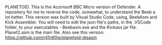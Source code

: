 PLANETOID. This is the Acornsoft BBC Micro version of Defender.
A repository for me to reverse the code, somewhat, to understand the Beeb a lot better.
This version was built by Visual Studio Code, using, BeebAsm and Kick Assembler.
You will need to edit the json file's paths, in the .VSCode folder, to your executables - Beebasm.exe and the Kickass jar file.
Planet2.asm is the main file.
Also see this version.
https://github.com/r41n60w/planetoid-disasm
